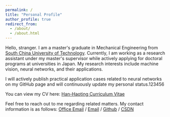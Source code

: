 ```yaml
---
permalink: /
title: "Personal Profile"
author_profile: true
redirect_from: 
  - /about/
  - /about.html
---
```


Hello, stranger. I am a master's graduate in Mechanical Engineering from [South China University of Technology](https://www.scut.edu.cn/new/). Currently, I am working as a research assistant under my master's supervisor while actively applying for doctoral programs at universities in Japan. My research interests include machine vision, neural networks, and their applications. 

I will actively publish practical application cases related to neural networks on my GitHub page and will continuously update my personal status.123456

You can view my CV here: [Han-Haoting Curriculum Vitae](../assets/Curriculum_Vitae.pdf)

Feel free to reach out to me regarding related matters. My contact information is as follows:
[Office Email](mailto:hanhaoting1999@gmail.com) / [Email](mailto:hanhaoting_1999@163.com) / [Github](https://han-haoting.github.io/) / [CSDN](https://blog.csdn.net/Uaena_violet?spm=1000.2115.3001.5343)
